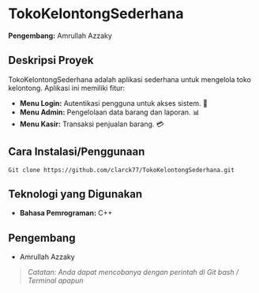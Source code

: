 # TokoKelontongSederhana

**Pengembang:** Amrullah Azzaky

## Deskripsi Proyek
TokoKelontongSederhana adalah aplikasi sederhana untuk mengelola toko kelontong. Aplikasi ini memiliki fitur:
- **Menu Login:** Autentikasi pengguna untuk akses sistem. 🛂
- **Menu Admin:** Pengelolaan data barang dan laporan. 📊
- **Menu Kasir:** Transaksi penjualan barang. 💳

## Cara Instalasi/Penggunaan
```
Git clone https://github.com/clarck77/TokoKelontongSederhana.git
```

## Teknologi yang Digunakan
- **Bahasa Pemrograman:** C++

## Pengembang
- Amrullah Azzaky

> *Catatan: Anda dapat mencobanya dengan perintah di Git bash / Terminal apapun*


